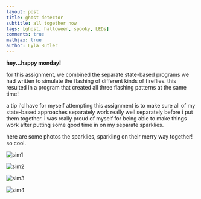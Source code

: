 ```yaml
---
layout: post
title: ghost detector
subtitle: all together now
tags: [ghost, halloween, spooky, LEDs]
comments: true
mathjax: true
author: Lyla Butler
---
```


**hey...happy monday!**

for this assignment, we combined the separate state-based programs we had written to simulate the flashing of different kinds of fireflies. this resulted in a program that created all three flashing patterns at the same time!

a tip i'd have for myself attempting this assignment is to make sure all of my state-based approaches separately work really well separately before i put them together. i was really proud of myself for being able to make things work after putting some good time in on my separate sparklies.

here are some photos the sparklies, sparkling on their merry way together! so cool.

![sim1](https://lylafbutler.github.io/assets/img/sim1.jpg)

![sim2](https://lylafbutler.github.io/assets/img/sim2.jpg)

![sim3](https://lylafbutler.github.io/assets/img/sim3.jpg)

![sim4](https://lylafbutler.github.io/assets/img/sim4.jpg)
